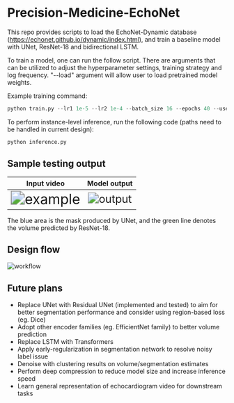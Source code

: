 # Precision-Medicine-EchoNet

This repo provides scripts to load the EchoNet-Dynamic database (<https://echonet.github.io/dynamic/index.html>), and train a baseline model with UNet, ResNet-18 and bidirectional LSTM. 

To train a model, one can run the follow script. There are arguments that can be utilized to adjust the hyperparameter settings, training strategy and log frequency. "--load" argument will allow user to load pretrained model weights.

Example training command:

```python
python train.py --lr1 1e-5 --lr2 1e-4 --batch_size 16 --epochs 40 --use_gt_ef --log_every 200 --device 'cuda' --load 'foo.pt'
```

To perform instance-level inference, run the following code (paths need to be handled in current design):

```python
python inference.py
```

## Sample testing output

Input video                       |  Model output
:--------------------------------:|:----------------------------------------:
<img src="/Users/aaronliu/Projects/Archive/Precision-Medicine-EchoNet/pics/example.gif" alt="example" style="zoom:200%;" />  | <img src="/Users/aaronliu/Projects/Archive/Precision-Medicine-EchoNet/pics/output.gif" alt="output" style="zoom:155%;" /> 

The blue area is the mask produced by UNet, and the green line denotes the volume predicted by ResNet-18.

## Design flow

![workflow](/Users/aaronliu/Projects/Archive/Precision-Medicine-EchoNet/pics/workflow.gif)

## Future plans

- Replace UNet with Residual UNet (implemented and tested) to aim for better segmentation performance and consider using region-based loss (eg. Dice)
- Adopt other encoder families (eg. EfficientNet family) to better volume prediction
- Replace LSTM with Transformers
- Apply early-regularization in segmentation network to resolve noisy label issue
- Denoise with clustering results on volume/segmentation estimates
- Perform deep compression to reduce model size and increase inference speed
- Learn general representation of echocardiogram video for downstream tasks
